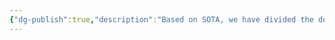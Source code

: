 ```yaml
---
{"dg-publish":true,"description":"Based on SOTA, we have divided the domain area into minor categories, which correspond to the large domain area Computer Vision.","permalink":"/projects/library/entrance/720/","dgPassFrontmatter":true,"noteIcon":"0","created":"2024-05-07T14:44:06.046+09:00","updated":"2024-05-07T15:02:03.493+09:00"}
---
```


